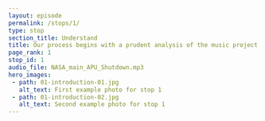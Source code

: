 ```yaml
---
layout: episode
permalink: /stops/1/
type: stop
section_title: Understand
title: Our process begins with a prudent analysis of the music project and its associated mastering and distribution needs.
page_rank: 1
stop_id: 1
audio_file: NASA_main_APU_Shutdown.mp3
hero_images:
 - path: 01-introduction-01.jpg
   alt_text: First example photo for stop 1
 - path: 01-introduction-02.jpg
   alt_text: Second example photo for stop 1
---
```

